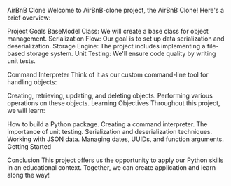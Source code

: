 AirBnB Clone
Welcome to AirBnB-clone project, the AirBnB Clone! Here's a brief overview:

Project Goals
BaseModel Class: We will create a base class for object management.
Serialization Flow: Our goal is to set up data serialization and deserialization.
Storage Engine: The project includes implementing a file-based storage system.
Unit Testing: We'll ensure code quality by writing unit tests.

Command Interpreter
Think of it as our custom command-line tool for handling objects:

Creating, retrieving, updating, and deleting objects.
Performing various operations on these objects.
Learning Objectives
Throughout this project, we will learn:

How to build a Python package.
Creating a command interpreter.
The importance of unit testing.
Serialization and deserialization techniques.
Working with JSON data.
Managing dates, UUIDs, and function arguments.
Getting Started

Conclusion
This project offers us the opportunity to apply our Python skills in an educational context. Together, we can create application and learn along the way!
